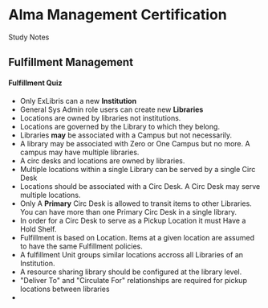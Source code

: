 # Alma Management Certification
Study Notes

## Fulfillment Management

#### Fulfillment Quiz

  - Only ExLibris can a new **Institution**
  - General Sys Admin role users can create new **Libraries**
  - Locations are owned by libraries not institutions.
  - Locations are governed by the Library to which they belong.
  - Libraries **may** be associated with a Campus but not necessarily.
  - A library may be associated with Zero or One Campus but no more.  A campus may have multiple libraries.
  - A circ desks and locations are owned by libraries.
  - Multiple locations within a single Library can be served by a single Circ Desk
  - Locations should be associated with a Circ Desk. A Circ Desk may serve multiple locations.
  - Only A **Primary** Circ Desk is allowed to transit items to other Libraries.  You can have more than one Primary Circ Desk in a single library.
  - In order for a Circ Desk to serve as a Pickup Location it must Have a Hold Shelf.
  - Fulfillment is based on Location.  Items at a given location are assumed to have the same Fulfillment policies.
  - A fulfillment Unit groups similar locations accross all Libraries of an Institution.
  - A resource sharing library should be configured at the library level.
  - "Deliver To" and "Circulate For" relationships are required for pickup locations between libraries
  -  
